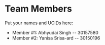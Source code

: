 # Team Members

Put your names and UCIDs here:

- Member #1: Abhyudai Singh -- 30157580
- Member #2: Yanisa Srisa-ard -- 30150196
